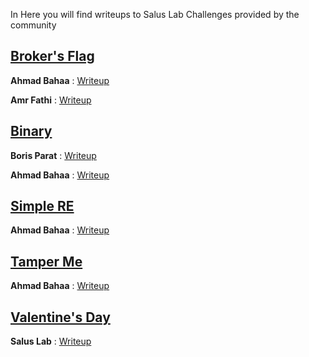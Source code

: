 In Here you will find writeups to Salus Lab Challenges provided by the community 

## [Broker's Flag](/Broker_Flag/Readme.md)

**Ahmad Bahaa** : [Writeup](https://patch8.com/saluslab-mqtt-challenge/)

**Amr Fathi** : [Writeup](/Broker_Flag/AmrFathi.pdf)

## [Binary](/Binary/Readme.md)

**Boris Parat** : [Writeup](/Binary/BorisParat.md)

**Ahmad Bahaa** : [Writeup](https://patch8.com/saluslab-python-challenge-for-beginners/?fbclid=IwAR0O5bKQhyzECpxNJ2ABSMBVouhBnbM24JFVIGW75Pxi0GKr8TbQnpmT-kI)

## [Simple RE](/Simple_RE/Readme.md)

**Ahmad Bahaa** : [Writeup](https://patch8.com/saluslab-re-challenge-for-beginners/?fbclid=IwAR1bz4J1OxAv0HWBwQ697AyjVJJso-sFkTWoxtPeJoE4mlOGN_kcGRWp6Fc)

## [Tamper Me](/Tamper_Me/Readme.md)

**Ahmad Bahaa** : [Writeup](https://patch8.com/saluslab-web-challenge/?fbclid=IwAR0XLktEZclsD1St-nbiYsBnK0poQx3TkFx1o08PpqZ3yYXwY-B-pTJsXPM)

## [Valentine's Day](/ValentineDay/Readme.md)

**Salus Lab** : [Writeup](/ValentineDay/saluslab.md)
